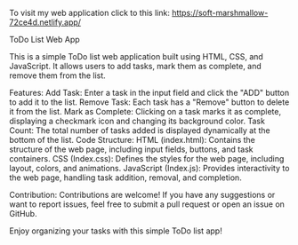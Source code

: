 To visit my web application click to this link: https://soft-marshmallow-72ce4d.netlify.app/

ToDo List Web App

This is a simple ToDo list web application built using HTML, CSS, and JavaScript. It allows users to add tasks, mark them as complete, and remove them from the list.


Features:
Add Task: Enter a task in the input field and click the "ADD" button to add it to the list.
Remove Task: Each task has a "Remove" button to delete it from the list.
Mark as Complete: Clicking on a task marks it as complete, displaying a checkmark icon and changing its background color.
Task Count: The total number of tasks added is displayed dynamically at the bottom of the list.
Code Structure:
HTML (index.html): Contains the structure of the web page, including input fields, buttons, and task containers.
CSS (Index.css): Defines the styles for the web page, including layout, colors, and animations.
JavaScript (Index.js): Provides interactivity to the web page, handling task addition, removal, and completion.


Contribution:
Contributions are welcome! If you have any suggestions or want to report issues, feel free to submit a pull request or open an issue on GitHub.

Enjoy organizing your tasks with this simple ToDo list app!
